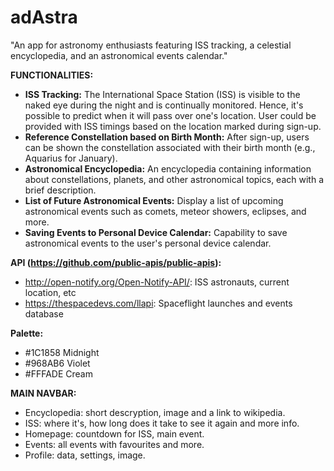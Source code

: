 # adAstra
"An app for astronomy enthusiasts featuring ISS tracking, a celestial encyclopedia, and an astronomical events calendar."

**FUNCTIONALITIES:**
- **ISS Tracking:** The International Space Station (ISS) is visible to the naked eye during the night and is continually monitored. Hence, it's possible to predict when it will pass over one's location. User could be provided with ISS timings based on the location marked during sign-up.
- **Reference Constellation based on Birth Month:** After sign-up, users can be shown the constellation associated with their birth month (e.g., Aquarius for January).
- **Astronomical Encyclopedia:** An encyclopedia containing information about constellations, planets, and other astronomical topics, each with a brief description.
- **List of Future Astronomical Events:** Display a list of upcoming astronomical events such as comets, meteor showers, eclipses, and more.
- **Saving Events to Personal Device Calendar:** Capability to save astronomical events to the user's personal device calendar.

**API (https://github.com/public-apis/public-apis):**
- http://open-notify.org/Open-Notify-API/: ISS astronauts, current location, etc
- https://thespacedevs.com/llapi: Spaceflight launches and events database

**Palette:**
- #1C1858 Midnight 
- #968AB6 Violet 
- #FFFADE Cream

**MAIN NAVBAR:**
- Encyclopedia: short descryption, image and a link to wikipedia.
- ISS: where it's, how long does it take to see it again and more info.
- Homepage: countdown for ISS, main event.
- Events: all events with favourites and more.
- Profile: data, settings, image.
